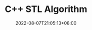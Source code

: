 ---
title: "C++ STL Algorithm"
date: 2022-08-07T21:05:13+08:00
draft: true
menu:
  sidebar:
    name: C++ STL algorithm
    identifier: program-notes-C++-algorithm
    parent: program-notes
    weight: 10
tags: ["Basic", "Multi-lingual"]
categories: ["Basic"]
---